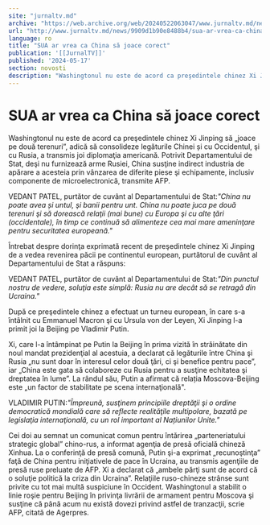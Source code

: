 ```yaml
---
site: "jurnaltv.md"
archive: "https://web.archive.org/web/20240522063047/www.jurnaltv.md/news/9909d1b90e8488b4/sua-ar-vrea-ca-china-sa-joace-corect.html?utm_source=RSS&utm_medium=RSS&utm_campaign=RSS"
url: "http://www.jurnaltv.md/news/9909d1b90e8488b4/sua-ar-vrea-ca-china-sa-joace-corect.html"
language: ro
title: "SUA ar vrea ca China să joace corect"
publication: '[[JurnalTV]]'
published: '2024-05-17'
section: novosti
description: "Washingtonul nu este de acord ca preşedintele chinez Xi Jinping să „joace pe două terenuri”, adică să consolideze legăturile Chinei și cu Occidentul, şi cu Rusia, a transmis joi diplomaţia americană. Potrivit Departamentului de Stat, deşi nu furnizează arme Rusiei, China susţine indirect industria de apărare a acesteia prin vânzarea de diferite piese şi echipamente, inclusiv componente de microelectronică, transmite AFP."
---
```


# SUA ar vrea ca China să joace corect

Washingtonul nu este de acord ca preşedintele chinez Xi Jinping să „joace pe două terenuri”, adică să consolideze legăturile Chinei și cu Occidentul, şi cu Rusia, a transmis joi diplomaţia americană. Potrivit Departamentului de Stat, deşi nu furnizează arme Rusiei, China susţine indirect industria de apărare a acesteia prin vânzarea de diferite piese şi echipamente, inclusiv componente de microelectronică, transmite AFP.

VEDANT PATEL, purtător de cuvânt al Departamentului de Stat:*"China nu poate avea și untul, şi banii pentru unt. China nu poate juca pe două terenuri şi să dorească relaţii (mai bune) cu Europa şi cu alte ţări (occidentale), în timp ce continuă să alimenteze cea mai mare ameninţare pentru securitatea europeană."*

Întrebat despre dorinţa exprimată recent de preşedintele chinez Xi Jinping de a vedea revenirea păcii pe continentul european, purtătorul de cuvânt al Departamentului de Stat a răspuns:

VEDANT PATEL, purtător de cuvânt al Departamentului de Stat:*"Din punctul nostru de vedere, soluţia este simplă: Rusia nu are decât să se retragă din Ucraina."*

După ce preşedintele chinez a efectuat un turneu european, în care s-a întâlnit cu Emmanuel Macron şi cu Ursula von der Leyen, Xi Jinping l-a primit joi la Beijing pe Vladimir Putin.

Xi, care l-a întâmpinat pe Putin la Beijing în prima vizită în străinătate din noul mandat prezidenţial al acestuia, a declarat că legăturile între China şi Rusia „nu sunt doar în interesul celor două ţări, ci şi benefice pentru pace”, iar „China este gata să colaboreze cu Rusia pentru a susţine echitatea şi dreptatea în lume”. La rândul său, Putin a afirmat că relația Moscova-Beijing este „un factor de stabilitate pe scena internaţională".

VLADIMIR PUTIN:*"Împreună, susţinem principiile dreptăţii şi o ordine democratică mondială care să reflecte realităţile multipolare, bazată pe legislaţia internaţională, cu un rol important al Națiunilor Unite."*

Cei doi au semnat un comunicat comun pentru întărirea „parteneriatului strategic global” chino-rus, a informat agenţia de presă oficială chineză Xinhua. La o conferinţă de presă comună, Putin şi-a exprimat „recunoştinţa” faţă de China pentru iniţiativele de pace în Ucraina, au transmis agenţiile de presă ruse preluate de AFP. Xi a declarat că „ambele părţi sunt de acord că o soluţie politică la criza din Ucraina”. Relaţiile ruso-chineze strânse sunt privite cu tot mai multă suspiciune în Occident. Washingtonul a stabilit o linie roşie pentru Beijing în privinţa livrării de armament pentru Moscova şi susţine că până acum nu există dovezi privind astfel de tranzacţii, scrie AFP, citată de Agerpres.
